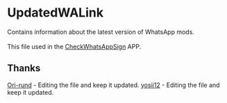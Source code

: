 # UpdatedWALink
Contains information about the latest version of WhatsApp mods. <br/><br/>
This file used in the [CheckWhatsAppSign](https://github.com/ZeANi-SHILIX/CheckWhatsAppSign) APP.
<br/>
## Thanks
[Ori-rund](http://github.com/ori-rund) - Editing the file and keep it updated.
[yosii12](https://github.com/yosii12) - Editing the file and keep it updated.
